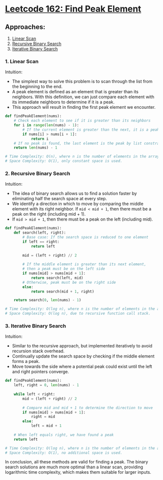 # [Leetcode 162: Find Peak Element](https://leetcode.com/problems/find-peak-element/)

## Approaches:
1. [Linear Scan](#linear-scan)
2. [Recursive Binary Search](#recursive-binary-search)
3. [Iterative Binary Search](#iterative-binary-search)

### 1. Linear Scan

Intuition:
- The simplest way to solve this problem is to scan through the list from the beginning to the end.
- A peak element is defined as an element that is greater than its neighbors. With this definition, we can just compare each element with its immediate neighbors to determine if it is a peak.
- This approach will result in finding the first peak element we encounter.

```python
def findPeakElement(nums):
    # Check each element to see if it is greater than its neighbors
    for i in range(len(nums) - 1):
        # If the current element is greater than the next, it is a peak
        if nums[i] > nums[i + 1]:
            return i
    # If no peak is found, the last element is the peak by list constraints
    return len(nums) - 1

# Time Complexity: O(n), where n is the number of elements in the array.
# Space Complexity: O(1), only constant space is used.
```

### 2. Recursive Binary Search

Intuition:
- The idea of binary search allows us to find a solution faster by eliminating half the search space at every step.
- We identify a direction in which to move by comparing the middle element with its right neighbor. If `mid < mid + 1`, then there must be a peak on the right (including mid + 1).
- If `mid > mid + 1`, then there must be a peak on the left (including mid).

```python
def findPeakElement(nums):
    def search(left, right):
        # Base case: If the search space is reduced to one element
        if left == right:
            return left
        
        mid = (left + right) // 2
        
        # If the middle element is greater than its next element,
        # then a peak must be on the left side
        if nums[mid] > nums[mid + 1]:
            return search(left, mid)
        # Otherwise, peak must be on the right side
        else:
            return search(mid + 1, right)

    return search(0, len(nums) - 1)

# Time Complexity: O(log n), where n is the number of elements in the array.
# Space Complexity: O(log n), due to recursive function call stack.
```

### 3. Iterative Binary Search

Intuition:
- Similar to the recursive approach, but implemented iteratively to avoid recursion stack overhead.
- Continually update the search space by checking if the middle element forms a peak.
- Move towards the side where a potential peak could exist until the left and right pointers converge.

```python
def findPeakElement(nums):
    left, right = 0, len(nums) - 1
    
    while left < right:
        mid = (left + right) // 2
        
        # Compare mid and mid + 1 to determine the direction to move
        if nums[mid] > nums[mid + 1]:
            right = mid
        else:
            left = mid + 1
    
    # When left equals right, we have found a peak
    return left

# Time Complexity: O(log n), where n is the number of elements in the array.
# Space Complexity: O(1), no additional space is used.
```

In conclusion, all these methods are valid for finding a peak. The binary search solutions are much more optimal than a linear scan, providing logarithmic time complexity, which makes them suitable for larger inputs.

